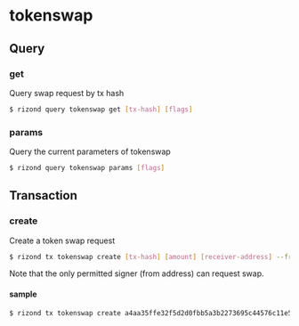 # tokenswap

## Query

### get

Query swap request by tx hash

```bash
$ rizond query tokenswap get [tx-hash] [flags]
```

### params

Query the current parameters of tokenswap

```bash
$ rizond query tokenswap params [flags]
```

## Transaction

### create

Create a token swap request

```bash
$ rizond tx tokenswap create [tx-hash] [amount] [receiver-address] --from [address] [flags]
```

Note that the only permitted signer \(from address\) can request swap.

#### sample

```bash
$ rizond tx tokenswap create a4aa35ffe32f5d2d0fbb5a3b2273695c44576c11e529760f0fbf7ed16d90e99f 3 rizon1rkxs2xeq93qlwhvcp2wp8zpstrp8vver3ap4y5 --from swap_owner --chain-id adora
```

